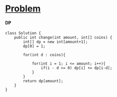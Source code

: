 # [Problem](https://leetcode.com/problems/coin-change-2/)


#### DP
````
class Solution {
    public int change(int amount, int[] coins) {
        int[] dp = new int[amount+1];
        dp[0] = 1;
        
        for(int d : coins){
            
            for(int i = 1; i <= amount; i++){
                if(i - d >= 0) dp[i] += dp[i-d];
            }
        }
        return dp[amount];
    }
}
````
